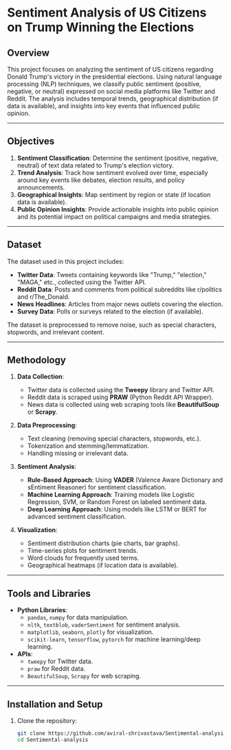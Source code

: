 # Sentiment Analysis of US Citizens on Trump Winning the Elections

## Overview
This project focuses on analyzing the sentiment of US citizens regarding Donald Trump's victory in the presidential elections. Using natural language processing (NLP) techniques, we classify public sentiment (positive, negative, or neutral) expressed on social media platforms like Twitter and Reddit. The analysis includes temporal trends, geographical distribution (if data is available), and insights into key events that influenced public opinion.

---

## Objectives
1. **Sentiment Classification**: Determine the sentiment (positive, negative, neutral) of text data related to Trump's election victory.
2. **Trend Analysis**: Track how sentiment evolved over time, especially around key events like debates, election results, and policy announcements.
3. **Geographical Insights**: Map sentiment by region or state (if location data is available).
4. **Public Opinion Insights**: Provide actionable insights into public opinion and its potential impact on political campaigns and media strategies.

---

## Dataset
The dataset used in this project includes:
- **Twitter Data**: Tweets containing keywords like "Trump," "election," "MAGA," etc., collected using the Twitter API.
- **Reddit Data**: Posts and comments from political subreddits like r/politics and r/The_Donald.
- **News Headlines**: Articles from major news outlets covering the election.
- **Survey Data**: Polls or surveys related to the election (if available).

The dataset is preprocessed to remove noise, such as special characters, stopwords, and irrelevant content.

---

## Methodology
1. **Data Collection**:
   - Twitter data is collected using the **Tweepy** library and Twitter API.
   - Reddit data is scraped using **PRAW** (Python Reddit API Wrapper).
   - News data is collected using web scraping tools like **BeautifulSoup** or **Scrapy**.

2. **Data Preprocessing**:
   - Text cleaning (removing special characters, stopwords, etc.).
   - Tokenization and stemming/lemmatization.
   - Handling missing or irrelevant data.

3. **Sentiment Analysis**:
   - **Rule-Based Approach**: Using **VADER** (Valence Aware Dictionary and sEntiment Reasoner) for sentiment classification.
   - **Machine Learning Approach**: Training models like Logistic Regression, SVM, or Random Forest on labeled sentiment data.
   - **Deep Learning Approach**: Using models like LSTM or BERT for advanced sentiment classification.

4. **Visualization**:
   - Sentiment distribution charts (pie charts, bar graphs).
   - Time-series plots for sentiment trends.
   - Word clouds for frequently used terms.
   - Geographical heatmaps (if location data is available).

---

## Tools and Libraries
- **Python Libraries**:
  - `pandas`, `numpy` for data manipulation.
  - `nltk`, `textblob`, `vaderSentiment` for sentiment analysis.
  - `matplotlib`, `seaborn`, `plotly` for visualization.
  - `scikit-learn`, `tensorflow`, `pytorch` for machine learning/deep learning.
- **APIs**:
  - `tweepy` for Twitter data.
  - `praw` for Reddit data.
  - `BeautifulSoup`, `Scrapy` for web scraping.

---

## Installation and Setup
1. Clone the repository:
   ```bash
   git clone https://github.com/aviral-shrivastava/Sentimental-analysis.git
   cd Sentimental-analysis
